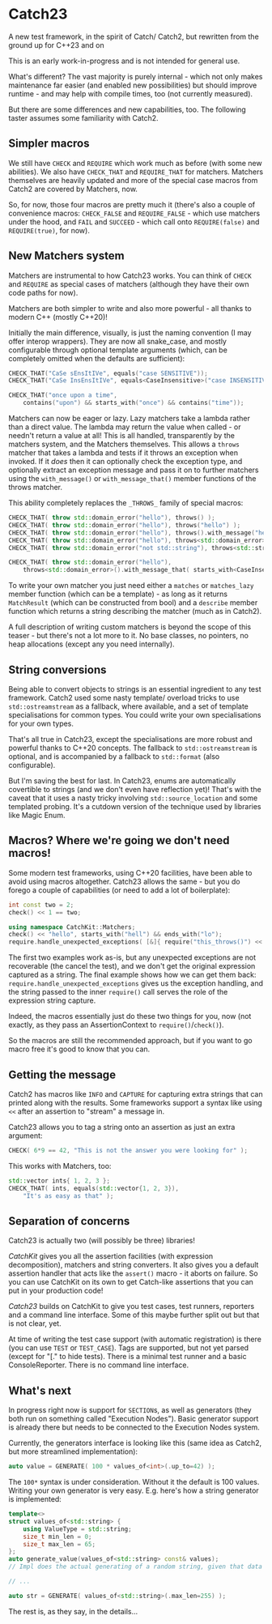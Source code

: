 # Catch23
A new test framework, in the spirit of Catch/ Catch2, but rewritten from the ground up for C++23 and on

This is an early work-in-progress and is not intended for general use.

What's different?
The vast majority is purely internal - which not only makes maintenance far easier (and enabled new possibilities) 
but should improve runtime - and may help with compile times, too (not currently measured).

But there are some differences and new capabilities, too. 
The following taster assumes some familiarity with Catch2.

## Simpler macros

We still have `CHECK` and `REQUIRE` which work much as before (with some new abilities).
We also have `CHECK_THAT` and `REQUIRE_THAT` for matchers. 
Matchers themselves are heavily updated and more of the special case macros from Catch2 are covered by Matchers, now.

So, for now, those four macros are pretty much it 
(there's also a couple of convenience macros: `CHECK_FALSE` and `REQUIRE_FALSE` - 
which use matchers under the hood, and `FAIL` and `SUCCEED` - which call onto `REQUIRE(false)` and `REQUIRE(true)`, for now).

## New Matchers system

Matchers are instrumental to how Catch23 works.
You can think of `CHECK` and `REQUIRE` as special cases of matchers (although they have their own code paths for now).

Matchers are both simpler to write and also more powerful - all thanks to modern C++ (mostly C++20)!

Initially the main difference, visually, is just the naming convention (I may offer interop wrappers).
They are now all snake_case, and mostly configurable through optional template arguments (which, can be completely omitted when the defaults are sufficient):

```c++
CHECK_THAT("CaSe sEnsItIVe", equals("case SENSITIVE"));
CHECK_THAT("CaSe InsEnsItIVe", equals<CaseInsensitive>("case INSENSITIVE"));

CHECK_THAT("once upon a time",
    contains("upon") && starts_with("once") && contains("time"));
```

Matchers can now be eager or lazy. Lazy matchers take a lambda rather than a direct value.
The lambda may return the value when called - or needn't return a value at all!
This is all handled, transparently by the matchers system, and the Matchers themselves.
This allows a `throws` matcher that takes a lambda and tests if it throws an exception when invoked.
If it _does_ then it can optionally check the exception type,
and optionally extract an exception message and pass it on to further matchers using the `with_message()` or `with_message_that()`
member functions of the throws matcher.

This ability completely replaces the `_THROWS_` family of special macros:

```c++
CHECK_THAT( throw std::domain_error("hello"), throws() );
CHECK_THAT( throw std::domain_error("hello"), throws("hello") );
CHECK_THAT( throw std::domain_error("hello"), throws().with_message("hello") );
CHECK_THAT( throw std::domain_error("hello"), throws<std::domain_error>() );
CHECK_THAT( throw std::domain_error("not std::string"), throws<std::string>() );

CHECK_THAT( throw std::domain_error("hello"),
    throws<std::domain_error>().with_message_that( starts_with<CaseInsensitive>("heL") && contains("ll") ));
```

To write your own matcher you just need either a `matches` or `matches_lazy` member function (which can be a template) -
as long as it returns `MatchResult` (which can be constructed from bool) and a `describe` member function which returns a string describing the matcher (much as in Catch2).

A full description of writing custom matchers is beyond the scope of this teaser - but there's not a lot more to it.
No base classes, no pointers, no heap allocations (except any you need internally).

## String conversions

Being able to convert objects to strings is an essential ingredient to any test framework.
Catch2 used some nasty template/ overload tricks to use `std::ostreamstream` as a fallback, where available,
and a set of template specialisations for common types. You could write your own specialisations for your own types.

That's all true in Catch23, except the specialisations are more robust and powerful thanks to C++20 concepts.
The fallback to `std::ostreamstream` is optional, and is accompanied by a fallback to `std::format` (also configurable).

But I'm saving the best for last. In Catch23, enums are automatically covertible to strings (and we don't even have reflection yet)!
That's with the caveat that it uses a nasty tricky involving `std::source_location` and some templated probing.
It's a cutdown version of the technique used by libraries like Magic Enum.

## Macros? Where we're going we don't need macros!

Some modern test frameworks, using C++20 facilities, have been able to avoid using macros altogether.
Catch23 allows the same - but you do forego a couple of capabilities (or need to add a lot of boilerplate):

```c++
int const two = 2;
check() << 1 == two;

using namespace CatchKit::Matchers;
check() << "hello", starts_with("hell") && ends_with("lo");
require.handle_unexpected_exceptions( [&]{ require("this_throws()") << this_throws(); } );
```

The first two examples work as-is, but any unexpected exceptions are not recoverable (the cancel the test),
and we don't get the original expression captured as a string. The final example shows how we can get them back:
`require.handle_unexpected_exceptions` gives us the exception handling, 
and the string passed to the inner `require()` call serves the role of the expression string capture.

Indeed, the macros essentially just do these two things for you, now (not exactly, as they pass an AssertionContext to `require()`/`check()`).

So the macros are still the recommended approach, but if you want to go macro free it's good to know that you can.

## Getting the message

Catch2 has macros like `INFO` and `CAPTURE` for capturing extra strings that can printed along with the results.
Some frameworks support a syntax like using `<<` after an assertion to "stream" a message in.

Catch23 allows you to tag a string onto an assertion as just an extra argument:

```c++
CHECK( 6*9 == 42, "This is not the answer you were looking for" );
```

This works with Matchers, too:

```c++
std::vector ints{ 1, 2, 3 };
CHECK_THAT( ints, equals(std::vector{1, 2, 3}),
    "It's as easy as that" );
```

## Separation of concerns

Catch23 is actually two (will possibly be three) libraries!

*CatchKit* gives you all the assertion facilities (with expression decomposition), matchers and string converters.
It also gives you a default assertion handler that acts like the `assert()` macro - it aborts on failure.
So you can use CatchKit on its own to get Catch-like assertions that you can put in your production code!

*Catch23* builds on CatchKit to give you test cases, test runners, reporters and a command line interface.
Some of this maybe further split out but that is not clear, yet.

At time of writing the test case support (with automatic registration) is there (you can use `TEST` or `TEST_CASE`).
Tags are supported, but not yet parsed (except for "[." to hide tests).
There is a minimal test runner and a basic ConsoleReporter. There is no command line interface.

## What's next

In progress right now is support for `SECTION`s, as well as generators (they both run on something called "Execution Nodes").
Basic generator support is already there but needs to be connected to the Execution Nodes system.

Currently, the generators interface is looking like this (same idea as Catch2, but more streamlined implementation):

```c++
auto value = GENERATE( 100 * values_of<int>(.up_to=42) );
```

The `100*` syntax is under consideration. Without it the default is 100 values.
Writing your own generator is very easy. E.g. here's how a string generator is implemented:

```c++
template<>
struct values_of<std::string> {
    using ValueType = std::string;
    size_t min_len = 0;
    size_t max_len = 65;
};
auto generate_value(values_of<std::string> const& values);
// Impl does the actual generating of a random string, given that data

// ...

auto str = GENERATE( values_of<std::string>(.max_len=255) );
```

The rest is, as they say, in the details...